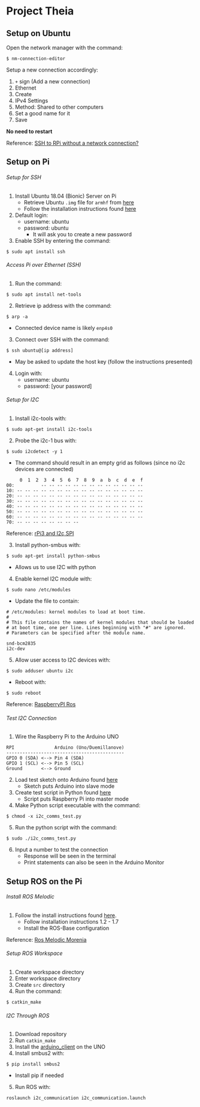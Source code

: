 # Project Theia

## Setup on Ubuntu
Open the network manager with the command: 
```
$ nm-connection-editor
```

Setup a new connection accordingly:
1. `+` sign (Add a new connection)
2. Ethernet
3. Create
4. IPv4 Settings
5. Method: Shared to other computers
6. Set a good name for it
7. Save

**No need to restart**

Reference: [SSH to RPi without a network connection?](https://raspberrypi.stackexchange.com/questions/3867/ssh-to-rpi-without-a-network-connection/53823#53823)

## Setup on Pi

###### Setup for SSH
1. Install Ubuntu 18.04 (Bionic) Server on Pi
   - Retrieve Ubuntu `.img` file for `armhf` from [here](https://wiki.ubuntu/com/ARM/RaspberryPi)
   - Follow the installation instructions found [here](https://www.raspberrypi.org/documentation/installation/installing-images/README.md)
2. Default login:
   - username: ubuntu
   - password: ubuntu
     - It will ask you to create a new password
3. Enable SSH by entering the command:
```
$ sudo apt install ssh
```

###### Access Pi over Ethernet (SSH)
1. Run the command:
```
$ sudo apt install net-tools
```
2. Retrieve ip address with the command: 
```
$ arp -a
```
   - Connected device name is likely `enp4s0`
3. Connect over SSH with the command:
```
$ ssh ubuntu@[ip address]
```
   - May be asked to update the host key (follow the instructions presented)
4. Login with:
   - username: ubuntu
   - password: [your password]

###### Setup for I2C
1. Install i2c-tools with:
```
$ sudo apt-get install i2c-tools
```
2. Probe the i2c-1 bus with:
```
$ sudo i2cdetect -y 1
```
   - The command should result in an empty grid as follows (since no i2c devices are connected)
```
     0  1  2  3  4  5  6  7  8  9  a  b  c  d  e  f
00:          -- -- -- -- -- -- -- -- -- -- -- -- -- 
10: -- -- -- -- -- -- -- -- -- -- -- -- -- -- -- -- 
20: -- -- -- -- -- -- -- -- -- -- -- -- -- -- -- -- 
30: -- -- -- -- -- -- -- -- -- -- -- -- -- -- -- -- 
40: -- -- -- -- -- -- -- -- -- -- -- -- -- -- -- -- 
50: -- -- -- -- -- -- -- -- -- -- -- -- -- -- -- -- 
60: -- -- -- -- -- -- -- -- -- -- -- -- -- -- -- -- 
70: -- -- -- -- -- -- -- --  
```

Reference: [rPi3 and I2c,SPI](https://ubuntu-mate.community/t/rpi3-and-i2c-spi/4541)

3. Install python-smbus with:
```
$ sudo apt-get install python-smbus
```
   - Allows us to use I2C with python

4. Enable kernel I2C module with:
```
$ sudo nano /etc/modules
```
   - Update the file to contain:
```
# /etc/modules: kernel modules to load at boot time.
#
# This file contains the names of kernel modules that should be loaded
# at boot time, one per line. Lines beginning with "#" are ignored.
# Parameters can be specified after the module name.

snd-bcm2835
i2c-dev
```
5. Allow user access to I2C devices with:
```
$ sudo adduser ubuntu i2c
```
   - Reboot with:
```
$ sudo reboot
```

Reference: [RaspberryPI Ros](http://www.takktile.com/tutorial:raspberrypi-ros)

###### Test I2C Connection
1. Wire the Raspberry Pi to the Arduino UNO
```
RPI               Arduino (Uno/Duemillanove)
--------------------------------------------
GPIO 0 (SDA) <--> Pin 4 (SDA)
GPIO 1 (SCL) <--> Pin 5 (SCL)
Ground       <--> Ground
```
2. Load test sketch onto Arduino found [here](archive/arduino_client_test/arduino_client_test.ino)
   - Sketch puts Arduino into slave mode
3. Create test script in Python found [here](archive/i2c_comms_test.py)
   - Script puts Raspberry Pi into master mode
4. Make Python script executable with the command:
```
$ chmod -x i2c_comms_test.py
```
5. Run the python script with the command:
```
$ sudo ./i2c_comms_test.py
```
6. Input a number to test the connection
   - Response will be seen in the terminal
   - Print statements can also be seen in the Arduino Monitor

## Setup ROS on the Pi

###### Install ROS Melodic
1. Follow the install instructions found [here](http://wiki.ros.org/melodic/Installation/Ubuntu).
   - Follow installation instructions 1.2 - 1.7
   - Install the ROS-Base configuration

Reference: [Ros Melodic Morenia](https://http://wiki.ros.org/melodic#Platforms)

###### Setup ROS Workspace
1. Create workspace directory
2. Enter workspace directory
3. Create `src` directory
4. Run the command:
```
$ catkin_make
```

###### I2C Through ROS
1. Download repository
2. Run `catkin_make`
3. Install the [arduino_client](/archive/arduino_client/arduino_client.iso) on the UNO
4. Install smbus2 with:
```
$ pip install smbus2
```
   - Install pip if needed
5. Run ROS with:
```
roslaunch i2c_communication i2c_communication.launch
```
